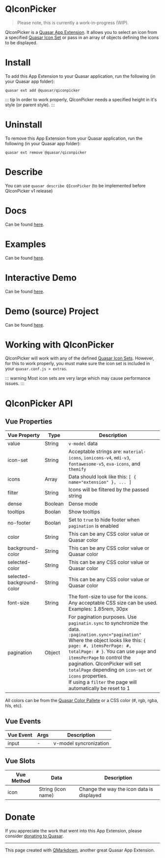 QIconPicker
===

> Please note, this is currently a work-in-progress (WIP).

QIconPicker is a [Quasar App Extension](https://quasar.dev/app-extensions/introduction). It allows you to select an icon from a specified [Quasar Icon Set](https://quasar.dev/options/quasar-icon-sets) or pass in an array of objects defining the icons to be displayed.

# Install
To add this App Extension to your Quasar application, run the following (in your Quasar app folder):
```
quasar ext add @quasar/qiconpicker
```
::: tip
In order to work properly, QIconPicker needs a specified height in it's style (or parent style).
:::

# Uninstall
To remove this App Extension from your Quasar application, run the following (in your Quasar app folder):
```
quasar ext remove @quasar/qiconpicker
```

# Describe
You can use `quasar describe QIconPicker` (to be implemented before QIconPicker v1 release)

# Docs
Can be found [here](https://quasarframework.github.io/app-extension-qiconpicker).

# Examples
Can be found [here](https://quasarframework.github.io/app-extension-qiconpicker/examples).

# Interactive Demo
Can be found [here](https://quasarframework.github.io/app-extension-qiconpicker/demo).

# Demo (source) Project
Can be found [here](https://github.com/quasarframework/app-extension-qiconpicker/tree/master/demo).

# Working with QIconPicker

QIconPicker will work with any of the defined [Quasar Icon Sets](https://quasar.dev/options/quasar-icon-sets). However, for this to work properly, you must make sure the icon set is included in your `quasar.conf.js > extras`.

::: warning
Most icon sets are very large which may cause performance issues.
:::

# QIconPicker API

## Vue Properties

| Vue Property | Type | Description |
| --- | --- | --- |
| value | String | `v-model` data |
| icon-set | String | Acceptable strings are: `material-icons`, `ionicons-v4`, `mdi-v3`, `fontawesome-v5`, `eva-icons`, and `themify` |
| icons | Array | Data should look like this: `[ { name="extension" }, ... ]` |
| filter | String | Icons will be filtered by the passed string |
| dense | Boolean | Dense mode |
| tooltips | Boolan | Show tooltips |
| no-footer | Boolan | Set to `true` to hide footer when `pagination` is enabled |
| color | String | This can be any CSS color value or Quasar color |
| background-color | String | This can be any CSS color value or Quasar color |
| selected-color | String | This can be any CSS color value or Quasar color |
| selected-background-color | String | This can be any CSS color value or Quasar color |
| font-size | String | The font-size to use for the icons. Any acceptable CSS size can be used.<br>Examples: 1.85rem, 30px |
| pagination | Object | For pagination purposes. Use `paginatin.sync` to synchronize the data.<br>`:pagination.sync="pagination"`<br>Where the object looks like this: `{ page: #, itemsPerPage: #, totalPage: # }`. You can use `page` and `itemsPerPage` to control the pagination. QIconPicker will set `totalPage` depending on `icon-set` or `icons` properties.<br>If using a `filter` the page will automatically be reset to 1 |

All colors can be from the [Quasar Color Pallete](https://quasar.dev/style/color-palette) or a CSS color (#, rgb, rgba, hls, etc).


## Vue Events
| Vue Event | Args | Description |
| --- | --- | --- |
| input | - | v-model syncronization |

## Vue Slots
| Vue Method | Data | Description |
| --- | --- | --- |
| icon | String (icon name) | Change the way the icon data is displayed |

# Donate
If you appreciate the work that went into this App Extension, please consider [donating to Quasar](https://donate.quasar.dev).

---
This page created with [QMarkdown](https://quasarframework.github.io/app-extension-qmarkdown), another great Quasar App Extension.
